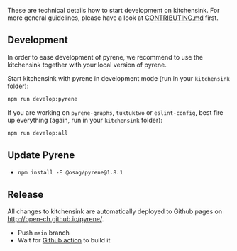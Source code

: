 These are technical details how to start development on kitchensink. For more general guidelines, please have a look at [CONTRIBUTING.md](../CONTRIBUTING.md) first.
## Development

In order to ease development of pyrene, we recommend to use the kitchensink together with your local version of pyrene.

Start kitchensink with pyrene in development mode (run in your `kitchensink` folder):
```bash
npm run develop:pyrene
```

If you are working on `pyrene-graphs`, `tuktuktwo` or `eslint-config`, best fire up everything (again, run in your `kitchensink` folder):
```bash
npm run develop:all
```

## Update Pyrene

- `npm install -E @osag/pyrene@1.8.1`

## Release

All changes to kitchensink are automatically deployed to Github pages on <http://open-ch.github.io/pyrene/>.

- Push `main` branch
- Wait for [Github action](https://github.com/open-ch/pyrene/actions/workflows/kitchensink.yml) to build it
